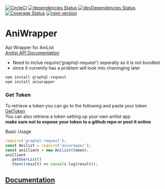[![CircleCI](https://circleci.com/gh/bote795/AniWrapper.svg?style=shield&circle-token=ce2f33360f50fe15289d265ebcbdf06f32f21360)](https://circleci.com/gh/bote795/AniWrapper)
[![dependencies Status](https://david-dm.org/bote795/AniWrapper/status.svg)](https://david-dm.org/bote795/AniWrapper)
[![devDependencies Status](https://david-dm.org/bote795/AniWrapper/dev-status.svg)](https://david-dm.org/bote795/AniWrapper?type=dev)
[![Coverage Status](https://coveralls.io/repos/github/bote795/AniWrapper/badge.svg?branch=master)](https://coveralls.io/github/bote795/AniWrapper?branch=master)
[![npm version](https://badge.fury.io/js/aniwrapper.svg)](https://badge.fury.io/js/aniwrapper)
# AniWrapper
Api Wrapper for AniList   
[Anilist API Documentation](https://anilist.gitbooks.io/anilist-apiv2-docs/)

* Need to inclue require('graphql-request') seperatly as it is not bundled
* since it currently has a problem will look into chaninging later

 ```sh
npm install graphql-request
npm install aniwrapper
```
### Get Token
To retrieve a token you can go to the following and paste your token     
[GetToken](https://anilist.co/api/v2/oauth/authorize?client_id=673&response_type=token)    
You can also retrieve a token setting up your own anilist app   
<b>make sure not to expose your token to a github repo or post it online</b>

Basic Usage
```js
require('graphql-request');
const Anilist = require('aniwrapper');
const aniClient = new Anilist(token);
aniClient
  .getUserList()
  .then((result) => console.log(result));
```
## [Documentation](http://nicolasbotello.com/AniWrapper/)
